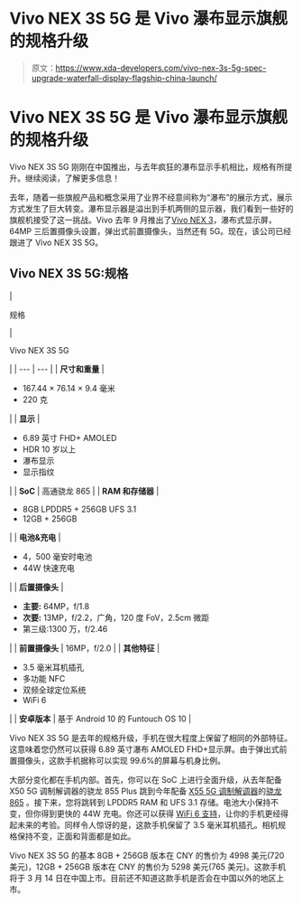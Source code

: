 # Vivo NEX 3S 5G 是 Vivo 瀑布显示旗舰的规格升级

> 原文：<https://www.xda-developers.com/vivo-nex-3s-5g-spec-upgrade-waterfall-display-flagship-china-launch/>

# Vivo NEX 3S 5G 是 Vivo 瀑布显示旗舰的规格升级

Vivo NEX 3S 5G 刚刚在中国推出，与去年疯狂的瀑布显示手机相比，规格有所提升。继续阅读，了解更多信息！

去年，随着一些旗舰产品和概念采用了业界不经意间称为“瀑布”的展示方式，展示方式发生了巨大转变。瀑布显示器是溢出到手机两侧的显示器，我们看到一些好的旗舰机接受了这一挑战。Vivo 去年 9 月推出了[Vivo NEX 3](https://www.xda-developers.com/vivo-nex-3-5g-extreme-curved-display-64mp-camera/)，瀑布式显示屏，64MP 三后置摄像头设置，弹出式前置摄像头，当然还有 5G。现在，该公司已经跟进了 Vivo NEX 3S 5G。

## Vivo NEX 3S 5G:规格

| 

规格

 | 

Vivo NEX 3S 5G

 |
| --- | --- |
| **尺寸和重量** | 

*   167.44 × 76.14 × 9.4 毫米
*   220 克

 |
| **显示** | 

*   6.89 英寸 FHD+ AMOLED
*   HDR 10 岁以上
*   瀑布显示
*   显示指纹

 |
| **SoC** | 高通骁龙 865 |
| **RAM 和存储器** | 

*   8GB LPDDR5 + 256GB UFS 3.1
*   12GB + 256GB

 |
| **电池&充电** | 

*   4，500 毫安时电池
*   44W 快速充电

 |
| **后置摄像头** | 

*   **主要:** 64MP，f/1.8
*   **次要:** 13MP，f/2.2，广角，120 度 FoV，2.5cm 微距
*   第三级:1300 万，f/2.46

 |
| **前置摄像头** | 16MP，f/2.0 |
| **其他特征** | 

*   3.5 毫米耳机插孔
*   多功能 NFC
*   双频全球定位系统
*   WiFi 6

 |
| **安卓版本** | 基于 Android 10 的 Funtouch OS 10 |

Vivo NEX 3S 5G 是去年的规格升级，手机在很大程度上保留了相同的外部特征。这意味着您仍然可以获得 6.89 英寸瀑布 AMOLED FHD+显示屏。由于弹出式前置摄像头，这款手机据称可以实现 99.6%的屏幕与机身比例。

大部分变化都在手机内部。首先，你可以在 SoC 上进行全面升级，从去年配备 X50 5G 调制解调器的骁龙 855 Plus 跳到今年配备 [X55 5G 调制解调器](https://www.xda-developers.com/qualcomm-snapdragon-x55-5g-modem-2019-android-smartphones/)的[骁龙 865](https://www.xda-developers.com/qualcomm-snapdragon-865-benchmarks-cpu-gpu-performance-vs-kirin-990-snapdragon-855-snapdragon-845/) 。接下来，您将跳转到 LPDDR5 RAM 和 UFS 3.1 存储。电池大小保持不变，但你得到更快的 44W 充电。你还可以获得 [WiFi 6 支持](https://www.xda-developers.com/wi-fi-6-support-qualcomm-snapdragon-865-smartphones/)，让你的手机更经得起未来的考验。同样令人惊讶的是，这款手机保留了 3.5 毫米耳机插孔。相机规格保持不变，正面和背面都是如此。

Vivo NEX 3S 5G 的基本 8GB + 256GB 版本在 CNY 的售价为 4998 美元(720 美元)，12GB + 256GB 版本在 CNY 的售价为 5298 美元(765 美元)。这款手机将于 3 月 14 日在中国上市。目前还不知道这款手机是否会在中国以外的地区上市。